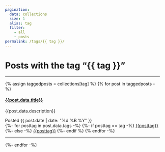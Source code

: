 ```yaml
---
pagination:
  data: collections
  size: 1
  alias: tag
  filter:
    - all
    - posts
permalink: /tags/{{ tag }}/
---
```


<h1>Posts with the tag “{{ tag }}”</h1>
<hr>

{% assign taggedposts = collections[tag] %}
{% for post in taggedposts -%}
    <h4><a href={{post.url}}>{{post.data.title}}</a></h4>
    <p>{{post.data.description}}</p>
    <div>
        <span class="badge badge-secondary">Posted {{ post.date | date: "%d %B %Y" }}</span>
        <div class="float-right">
            {%- for posttag in post.data.tags -%}
            {%- if posttag == tag -%}
            <a href="/tags/{{posttag}}" class="badge badge-pill badge-primary">{{posttag}}</a>
            {%- else -%}
            <a href="/tags/{{posttag}}" class="badge badge-pill badge-info">{{posttag}}</a>
            {%- endif %}
            {% endfor -%}
        </div>
    </div>
    <hr>
{%- endfor -%}

